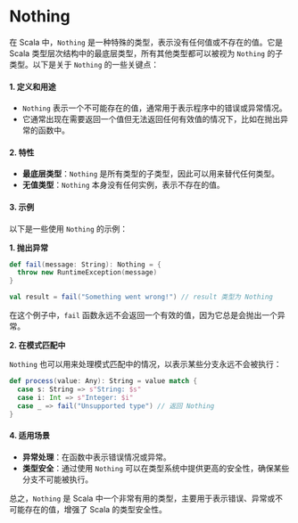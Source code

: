 # Nothing

在 Scala 中，`Nothing` 是一种特殊的类型，表示没有任何值或不存在的值。它是 Scala 类型层次结构中的最底层类型，所有其他类型都可以被视为 `Nothing` 的子类型。以下是关于 `Nothing` 的一些关键点：

#### 1. 定义和用途

* `Nothing` 表示一个不可能存在的值，通常用于表示程序中的错误或异常情况。
* 它通常出现在需要返回一个值但无法返回任何有效值的情况下，比如在抛出异常的函数中。

#### 2. 特性

* **最底层类型**：`Nothing` 是所有类型的子类型，因此可以用来替代任何类型。
* **无值类型**：`Nothing` 本身没有任何实例，表示不存在的值。

#### 3. 示例

以下是一些使用 `Nothing` 的示例：

**1. 抛出异常**

```scala
def fail(message: String): Nothing = {
  throw new RuntimeException(message)
}

val result = fail("Something went wrong!") // result 类型为 Nothing
```

在这个例子中，`fail` 函数永远不会返回一个有效的值，因为它总是会抛出一个异常。

**2. 在模式匹配中**

`Nothing` 也可以用来处理模式匹配中的情况，以表示某些分支永远不会被执行：

```scala
def process(value: Any): String = value match {
  case s: String => s"String: $s"
  case i: Int => s"Integer: $i"
  case _ => fail("Unsupported type") // 返回 Nothing
}
```

#### 4. 适用场景

* **异常处理**：在函数中表示错误情况或异常。
* **类型安全**：通过使用 `Nothing` 可以在类型系统中提供更高的安全性，确保某些分支不可能被执行。

总之，`Nothing` 是 Scala 中一个非常有用的类型，主要用于表示错误、异常或不可能存在的值，增强了 Scala 的类型安全性。





